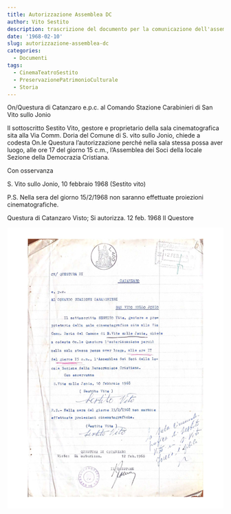 ```yaml
---
title: Autorizzazione Assemblea DC
author: Vito Sestito
description: trascrizione del documento per la comunicazione dell'assemblea locale del partito della Democrazia Cristiana
date: '1968-02-10'
slug: autorizzazione-assemblea-dc
categories:
  - Documenti
tags:
  - CinemaTeatroSestito
  - PreservazionePatrimonioCulturale
  - Storia
---
```

On/Questura di Catanzaro e.p.c. al Comando Stazione Carabinieri di San Vito sullo Jonio

Il sottoscritto Sestito Vito, gestore e proprietario della sala cinematografica sita alla Via Comm. Doria del Comune di S. vito sullo Jonio, chiede a codesta On.le Questura l’autorizzazione perché nella sala stessa possa aver luogo, alle ore 17 del giorno 15 c.m., l’Assemblea dei Soci della locale Sezione della Democrazia Cristiana.

Con osservanza

S. Vito sullo Jonio, 10 febbraio 1968 (Sestito vito)

P.S. Nella sera del giorno 15/2/1968 non saranno effettuate proiezioni cinematografiche.

Questura di Catanzaro Visto; Si autorizza. 12 feb. 1968 Il Questore

![1968-02-10 Autorizzazione Assemblea DC al cinema](images/19680210AutorizzazioneAssembleaDCalcinema.jpg)